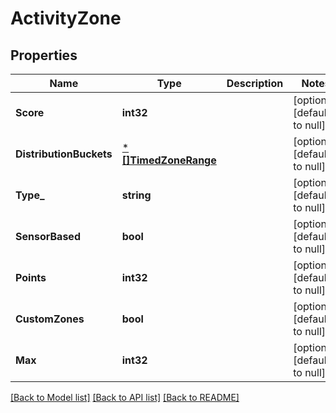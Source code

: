 # ActivityZone

## Properties
Name | Type | Description | Notes
------------ | ------------- | ------------- | -------------
**Score** | **int32** |  | [optional] [default to null]
**DistributionBuckets** | [***[]TimedZoneRange**](array.md) |  | [optional] [default to null]
**Type_** | **string** |  | [optional] [default to null]
**SensorBased** | **bool** |  | [optional] [default to null]
**Points** | **int32** |  | [optional] [default to null]
**CustomZones** | **bool** |  | [optional] [default to null]
**Max** | **int32** |  | [optional] [default to null]

[[Back to Model list]](../README.md#documentation-for-models) [[Back to API list]](../README.md#documentation-for-api-endpoints) [[Back to README]](../README.md)

